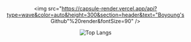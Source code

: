 <!--### Hi there 👋-->

<!--
**byboyounglee/byboyounglee** is a ✨ _special_ ✨ repository because its `README.md` (this file) appears on your GitHub profile.

Here are some ideas to get you started:

- 🔭 I’m currently working on ...
- 🌱 I’m currently learning ...
- 👯 I’m looking to collaborate on ...
- 🤔 I’m looking for help with ...
- 💬 Ask me about ...
- 📫 How to reach me: ...
- 😄 Pronouns: ...
- ⚡ Fun fact: ...
-->
<div align="center">
<!--헤더 생성-->

<img src="https://capsule-render.vercel.app/api?type=wave&color=auto&height=300&section=header&text="Boyoung's Github"%20render&fontSize=90" />




<!--사용 언어 나옴-->
![Top Langs](https://github-readme-stats.vercel.app/api/top-langs/?username=byboyounglee&layout=compact&theme=dark)
</div>

